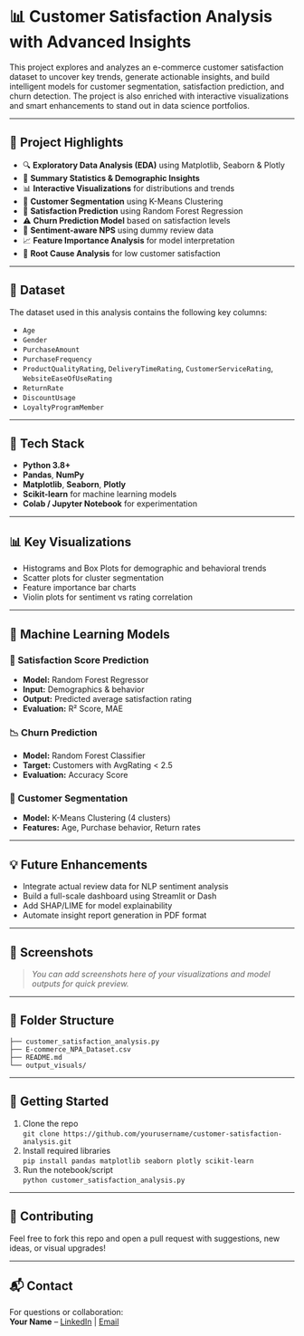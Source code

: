 
# 📊 Customer Satisfaction Analysis with Advanced Insights

This project explores and analyzes an e-commerce customer satisfaction dataset to uncover key trends, generate actionable insights, and build intelligent models for customer segmentation, satisfaction prediction, and churn detection. The project is also enriched with interactive visualizations and smart enhancements to stand out in data science portfolios.

---

## 🚀 Project Highlights

- 🔍 **Exploratory Data Analysis (EDA)** using Matplotlib, Seaborn & Plotly
- 🧮 **Summary Statistics & Demographic Insights**
- 📊 **Interactive Visualizations** for distributions and trends
- 🤖 **Customer Segmentation** using K-Means Clustering
- 🔮 **Satisfaction Prediction** using Random Forest Regression
- ⚠️ **Churn Prediction Model** based on satisfaction levels
- 💬 **Sentiment-aware NPS** using dummy review data
- 📈 **Feature Importance Analysis** for model interpretation
- 📌 **Root Cause Analysis** for low customer satisfaction

---

## 📂 Dataset

The dataset used in this analysis contains the following key columns:

- `Age`
- `Gender`
- `PurchaseAmount`
- `PurchaseFrequency`
- `ProductQualityRating`, `DeliveryTimeRating`, `CustomerServiceRating`, `WebsiteEaseOfUseRating`
- `ReturnRate`
- `DiscountUsage`
- `LoyaltyProgramMember`

---

## 🧪 Tech Stack

- **Python 3.8+**
- **Pandas**, **NumPy**
- **Matplotlib**, **Seaborn**, **Plotly**
- **Scikit-learn** for machine learning models
- **Colab / Jupyter Notebook** for experimentation

---

## 📊 Key Visualizations

- Histograms and Box Plots for demographic and behavioral trends  
- Scatter plots for cluster segmentation  
- Feature importance bar charts  
- Violin plots for sentiment vs rating correlation  

---

## 🧠 Machine Learning Models

### 🎯 Satisfaction Score Prediction
- **Model:** Random Forest Regressor  
- **Input:** Demographics & behavior  
- **Output:** Predicted average satisfaction rating  
- **Evaluation:** R² Score, MAE

### 📉 Churn Prediction
- **Model:** Random Forest Classifier  
- **Target:** Customers with AvgRating < 2.5  
- **Evaluation:** Accuracy Score

### 👥 Customer Segmentation
- **Model:** K-Means Clustering (4 clusters)  
- **Features:** Age, Purchase behavior, Return rates

---

## 💡 Future Enhancements

- Integrate actual review data for NLP sentiment analysis
- Build a full-scale dashboard using Streamlit or Dash
- Add SHAP/LIME for model explainability
- Automate insight report generation in PDF format

---

## 📸 Screenshots

> _You can add screenshots here of your visualizations and model outputs for quick preview._

---

## 📁 Folder Structure

```
├── customer_satisfaction_analysis.py
├── E-commerce_NPA_Dataset.csv
├── README.md
└── output_visuals/
```

---

## 🏁 Getting Started

1. Clone the repo  
   `git clone https://github.com/yourusername/customer-satisfaction-analysis.git`
2. Install required libraries  
   `pip install pandas matplotlib seaborn plotly scikit-learn`
3. Run the notebook/script  
   `python customer_satisfaction_analysis.py`

---

## 🤝 Contributing

Feel free to fork this repo and open a pull request with suggestions, new ideas, or visual upgrades!

---

## 📬 Contact

For questions or collaboration:  
**Your Name** – [LinkedIn](https://linkedin.com/in/yourprofile) | [Email](mailto:youremail@example.com)
